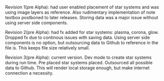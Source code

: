 <p>Revision 1(pre Alpha): had user enabled placement of star systems and was using image layers as reference. Also rudimentary implementation of note textbox postboned to later releases. Storing data was a major issue without using server side components.</p>
<p></p>Revision 2(pre Alpha): had fx added for star systems: plasma, corona, glow. Dropped fx due to continous issues with saving data. Using server side components is no option, but outsourcing data to Github to reference in the file is. This keeps file size relatively small.</p>
Revision 3(pre Alpha): current version. Dev mode to create star systems during run time. Pre placed star systems placed. Outsourced all possible data to Github. This will render local storage enough, but make internet connection a necessity. 
